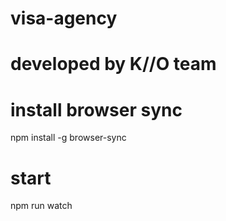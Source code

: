 # visa-agency
# developed by K//O team
# install browser sync
npm install -g browser-sync

# start
npm run watch
